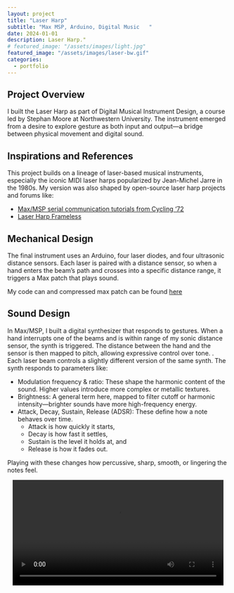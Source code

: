 ```yaml
---
layout: project
title: "Laser Harp"
subtitle: "Max MSP, Arduino, Digital Music   "
date: 2024-01-01
description: Laser Harp."
# featured_image: "/assets/images/light.jpg" 
featured_image: "/assets/images/laser-bw.gif"
categories:
  - portfolio
---
```




<!-- <div style="text-align: center;">
  <video controls width="480" height="auto">
    <source src="{{ site.baseurl }}/assets/images/catherine_trimmed.mp4" type="video/mp4">
    Your browser does not support the video tag.
  </video>
</div> -->

<!-- <div style="text-align: center;">
  <iframe width="560" height="315"
    src="https://www.youtube.com/embed/aANN9CplIJE"
    title="Laser Harp Demo"
    frameborder="0"
    allow="accelerometer; autoplay; clipboard-write; encrypted-media; gyroscope; picture-in-picture"
    allowfullscreen>
  </iframe>
</div> -->



## Project Overview
I built the Laser Harp as part of Digital Musical Instrument Design, a course led by Stephan Moore at Northwestern University. The instrument emerged from a desire to explore gesture as both input and output—a bridge between physical movement and digital sound. 

## Inspirations and References
This project builds on a lineage of laser-based musical instruments, especially the iconic MIDI laser harps popularized by Jean-Michel Jarre in the 1980s. My version was also shaped by open-source laser harp projects and forums like:
- [Max/MSP serial communication tutorials from Cycling ‘72](https://docs.cycling74.com/learn/series/msp-tutorials/)
- [Laser Harp Frameless](https://www.youtube.com/watch?v=c5HmCTt6hQ4)


## Mechanical Design
The final instrument uses an Arduino, four laser diodes, and four ultrasonic distance sensors. Each laser is paired with a distance sensor, so when a hand enters the beam’s path and crosses into a specific distance range, it triggers a Max patch that plays sound. 

My code can and compressed max patch can be found [here](https://github.com/m0therb0ardd/laser_harp/tree/main)

## Sound Design
In Max/MSP, I built a digital synthesizer that responds to gestures. When a hand interrupts one of the beams and is within range of my sonic distance sensor, the synth is triggered. The distance between the hand and the sensor is then mapped to pitch, allowing expressive control over tone. .
Each laser beam controls a slightly different version of the same synth. The synth responds to parameters like:
- Modulation frequency & ratio: These shape the harmonic content of the sound. Higher values introduce more complex or metallic textures.
- Brightness: A general term here, mapped to filter cutoff or harmonic intensity—brighter sounds have more high-frequency energy.
- Attack, Decay, Sustain, Release (ADSR): These define how a note behaves over time.
    - Attack is how quickly it starts,
    - Decay is how fast it settles,
    - Sustain is the level it holds at, and
    - Release is how it fades out.

 Playing with these changes how percussive, sharp, smooth, or lingering the notes feel. 

<div style="text-align: center;">
  <video controls width="480" height="auto">
    <source src="{{ site.baseurl }}/assets/images/laser_blurred.mp4" type="video/mp4">
    Your browser does not support the video tag.
  </video>
</div>

